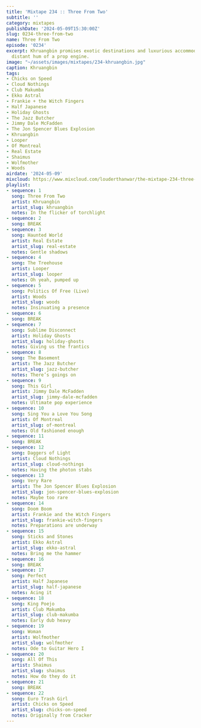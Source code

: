 ```yaml
---
title: 'Mixtape 234 :: Three From Two'
subtitle: ''
category: mixtapes
publishDate: '2024-05-09T15:30:00Z'
slug: 0234-three-from-two
name: Three From Two
episode: '0234'
excerpt: Khruangbin promises exotic destinations and luxurious accommodations in the
  distant hum of a prop engine.
image: "~/assets/images/mixtapes/234-khruangbin.jpg"
caption: Khruangbin
tags:
- Chicks on Speed
- Cloud Nothings
- Club Makumba
- Ekko Astral
- Frankie + the Witch Fingers
- Half Japanese
- Holiday Ghosts
- The Jazz Butcher
- Jimmy Dale McFadden
- The Jon Spencer Blues Explosion
- Khruangbin
- Looper
- Of Montreal
- Real Estate
- Shaimus
- Wolfmother
- Woods
airdate: '2024-05-09'
mixcloud: https://www.mixcloud.com/louderthanwar/the-mixtape-234-three-from-two-2024-05-09/
playlist:
- sequence: 1
  song: Three From Two
  artist: Khruangbin
  artist_slug: khruangbin
  notes: In the flicker of torchlight
- sequence: 2
  song: BREAK
- sequence: 3
  song: Haunted World
  artist: Real Estate
  artist_slug: real-estate
  notes: Gentle shadows
- sequence: 4
  song: The Treehouse
  artist: Looper
  artist_slug: looper
  notes: Oh yeah, pumped up
- sequence: 5
  song: Politics Of Free (Live)
  artist: Woods
  artist_slug: woods
  notes: Insinuating a presence
- sequence: 6
  song: BREAK
- sequence: 7
  song: Sublime Disconnect
  artist: Holiday Ghosts
  artist_slug: holiday-ghosts
  notes: Giving us the frantics
- sequence: 8
  song: The Basement
  artist: The Jazz Butcher
  artist_slug: jazz-butcher
  notes: There’s goings on
- sequence: 9
  song: This Girl
  artist: Jimmy Dale McFadden
  artist_slug: jimmy-dale-mcfadden
  notes: Ultimate pop experience
- sequence: 10
  song: Sing You a Love You Song
  artist: Of Montreal
  artist_slug: of-montreal
  notes: Old fashioned enough
- sequence: 11
  song: BREAK
- sequence: 12
  song: Daggers of Light
  artist: Cloud Nothings
  artist_slug: cloud-nothings
  notes: Having the photon stabs
- sequence: 13
  song: Very Rare
  artist: The Jon Spencer Blues Explosion
  artist_slug: jon-spencer-blues-explosion
  notes: Maybe too rare
- sequence: 14
  song: Doom Boom
  artist: Frankie and the Witch Fingers
  artist_slug: frankie-witch-fingers
  notes: Preparations are underway
- sequence: 15
  song: Sticks and Stones
  artist: Ekko Astral
  artist_slug: ekko-astral
  notes: Bring me the hammer
- sequence: 16
  song: BREAK
- sequence: 17
  song: Perfect
  artist: Half Japanese
  artist_slug: half-japanese
  notes: Acing it
- sequence: 18
  song: King Poejo
  artist: Club Makumba
  artist_slug: club-makumba
  notes: Early dub heavy
- sequence: 19
  song: Woman
  artist: Wolfmother
  artist_slug: wolfmother
  notes: Ode to Guitar Hero I
- sequence: 20
  song: All Of This
  artist: Shaimus
  artist_slug: shaimus
  notes: How do they do it
- sequence: 21
  song: BREAK
- sequence: 22
  song: Euro Trash Girl
  artist: Chicks on Speed
  artist_slug: chicks-on-speed
  notes: Originally from Cracker
---
```


